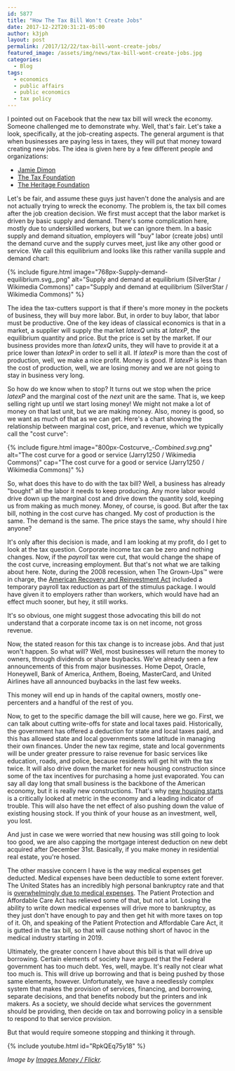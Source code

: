 ```yaml
---
id: 5877
title: "How The Tax Bill Won't Create Jobs"
date: 2017-12-22T20:31:21-05:00
author: k3jph
layout: post
permalink: /2017/12/22/tax-bill-wont-create-jobs/
featured_image: /assets/img/news/tax-bill-wont-create-jobs.jpg
categories:
  - Blog
tags:
  - economics
  - public affairs
  - public economics
  - tax policy
---
```

I pointed out on Facebook that the new tax bill will wreck the
economy.  Someone challenged me to demonstrate why.  Well, that's
fair.  Let's take a look, specifically, at the job-creating aspects.
The general argument is that when businesses are paying less in
taxes, they will put that money toward creating new jobs.  The idea
is given here by a few different people and organizations:

* [Jamie Dimon](https://www.axios.com/jamie-dimon-says-the-gop-tax-bill-will-create-jobs-2517208963.html)
* [The Tax Foundation](http://www.washingtonexaminer.com/study-house-tax-bill-would-create-975000-jobs-cut-taxes-by-2-trillion/article/2639617)
* [The Heritage Foundation](http://www.heritage.org/taxes/commentary/tax-reform-investment-and-jobs)

Let's be fair, and assume these guys just haven't done the analysis
and are not actually trying to wreck the economy.  The problem is,
the tax bill comes after the job creation decision.  We first must
accept that the labor market is driven by basic supply and demand.
There's some complication here, mostly due to underskilled workers,
but we can ignore them.  In a basic supply and demand situation,
employers will "buy" labor (create jobs) until the demand curve and
the supply curves meet, just like any other good or service.  We
call this equilibrium and looks like this rather vanilla supple and
demand chart:

{% include figure.html image="768px-Supply-demand-equilibrium.svg_.png" 
   alt="Supply and demand at equilibrium (SilverStar / Wikimedia Commons)"
   cap="Supply and demand at equilibrium (SilverStar / Wikimedia Commons)" %}

The idea the tax-cutters support is that if there's more money in
the pockets of business, they will buy more labor.  But, in order
to buy labor, that labor must be productive.  One of the key ideas
of classical economics is that in a market, a supplier will supply
the market $latex Q$ units at $latex P$, the equilibrium quantity
and price.  But the price is set by the market.  If our business
provides more than $latex Q$ units, they will have to provide it
at a price lower than $latex P$ in order to sell it all.  If $latex
P$ is more than the cost of production, well, we make a nice profit.
Money is good.  If $latex P$ is less than the cost of production,
well, we are losing money and we are not going to stay in business
very long.

So how do we know when to stop?  It turns out we stop when the price
$latex P$ and the marginal cost of the _next_ unit are the same.
That is, we keep selling right up until we start losing money!  We
might not make a lot of money on that last unit, but we are making
money.  Also, money is good, so we want as much of that as we can
get.  Here's a chart showing the relationship between marginal cost,
price, and revenue, which we typically call the "cost curve":

{% include figure.html image="800px-Costcurve_-_Combined.svg_.png" 
   alt="The cost curve for a good or service (Jarry1250 / Wikimedia Commons)"
   cap="The cost curve for a good or service (Jarry1250 / Wikimedia Commons)" %}

So, what does this have to do with the tax bill?  Well, a business
has already "bought" all the labor it needs to keep producing.  Any
more labor would drive down up the marginal cost and drive down the
quantity sold, keeping us from making as much money.  Money, of
course, is good.  But after the tax bill, nothing in the cost curve
has changed.  My cost of production is the same.  The demand is the
same.  The price stays the same, why should I hire anyone?

It's only after this decision is made, and I am looking at my profit,
do I get to look at the tax question.  Corporate income tax can be
zero and nothing changes.  Now, if the _payroll_ tax were cut, that
would change the shape of the cost curve, increasing employment.
But that's not what we are talking about here.  Note, during the
2008 recession, when The Grown-Ups&trade; were in charge, the
[American Recovery and Reinvestment
Act](https://www.irs.gov/newsroom/arra-provisions-that-could-affect-2009-tax-returns)
included a temporary payroll tax reduction as part of the stimulus
package.  I would have given it to employers rather than workers,
which would have had an effect much sooner, but hey, it still works.

It's so obvious, one might suggest those advocating this bill do
not understand that a corporate income tax is on net income, not
gross revenue.

Now, the stated reason for this tax change is to increase jobs.
And that just won't happen.  So what will?  Well, most businesses
will return the money to owners, through dividends or share buybacks.
We've already seen a few announcements of this from major businesses.
Home Depot, Oracle, Honeywell, Bank of America, Anthem, Boeing,
MasterCard, and United Airlines have all announced buybacks in the
last few weeks.

This money will end up in hands of the capital owners, mostly
one-percenters and a handful of the rest of you.

Now, to get to the specific damage the bill will cause, here we go.
First, we can talk about cutting write-offs for state and local
taxes paid.  Historically, the government has offered a deduction
for state and local taxes paid, and this has allowed state and local
governments some latitude in managing their own finances.  Under
the new tax regime, state and local governments will be under greater
pressure to raise revenue for basic services like education, roads,
and police, because residents will get hit with the tax twice.  It
will also drive down the market for new housing construction since
some of the tax incentives for purchasing a home just evaporated.
You can say all day long that small business is the backbone of the
American economy, but it is really new constructions.  That's why
[new housing
starts](https://www.cnbc.com/2017/11/17/us-housing-starts-oct-2017.html) is
a critically looked at metric in the economy and a leading indicator
of trouble.  This will also have the net effect of also pushing
down the value of existing housing stock.  If you think of your
house as an investment, well, you lost.

And just in case we were worried that new housing was still going
to look too good, we are also capping the mortgage interest deduction
on new debt acquired after December 31st.  Basically, if you make
money in residential real estate, you're hosed.

The other massive concern I have is the way medical expenses get
deducted.  Medical expenses have been deductible to some extent
forever.  The United States has an incredibly high personal bankruptcy
rate and that is [overwhelmingly due to medical
expenses](https://www.nytimes.com/2016/01/06/upshot/lost-jobs-houses-savings-even-insured-often-face-crushing-medical-debt.html).
The Patient Protection and Affordable Care Act has relieved some
of that, but not a lot.  Losing the ability to write down medical
expenses will drive more to bankruptcy, as they just don't have
enough to pay and then get hit with more taxes on top of it.  Oh,
and speaking of the Patient Protection and Affordable Care Act, it
is gutted in the tax bill, so that will cause nothing short of havoc
in the medical industry starting in 2019.

Ultimately, the greater concern I have about this bill is that will
drive up borrowing.  Certain elements of society have argued that
the Federal government has too much debt.  Yes, well, maybe.  It's
really not clear what too much is.  This will drive up borrowing
and that is being pushed by those same elements, however.  Unfortunately,
we have a needlessly complex system that makes the provision of
services, financing, and borrowing, separate decisions, and that
benefits nobody but the printers and ink makers.  As a society, we
should decide what services the government should be providing,
then decide on tax and borrowing policy in a sensible to respond
to that service provision.

But that would require someone stopping and thinking it through.

{% include youtube.html id="RpkQEq75y18" %}

_Image by [Images Money /
Flickr](https://www.flickr.com/photos/59937401@N07/5856708903)._
